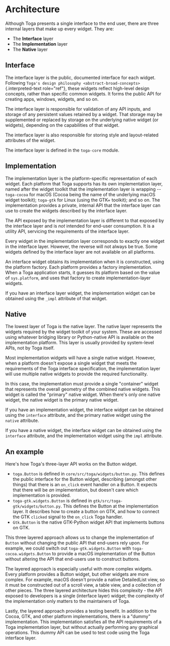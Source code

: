 # Architecture

Although Toga presents a single interface to the end user, there are
three internal layers that make up every widget. They are:

- The **Interface** layer
- The **Implementation** layer
- The **Native** layer

## Interface

The interface layer is the public, documented interface for each widget.
Following
`Toga's design philosophy <abstract-broad-concepts>`{.interpreted-text
role="ref"}, these widgets reflect high-level design concepts, rather
than specific common widgets. It forms the public API for creating apps,
windows, widgets, and so on.

The interface layer is responsible for validation of any API inputs, and
storage of any persistent values retained by a widget. That storage may
be supplemented or replaced by storage on the underlying native widget
(or widgets), depending on the capabilities of that widget.

The interface layer is also responsible for storing style and
layout-related attributes of the widget.

The interface layer is defined in the `toga-core` module.

## Implementation

The implementation layer is the platform-specific representation of each
widget. Each platform that Toga supports has its own implementation
layer, named after the widget toolkit that the implementation layer is
wrapping --`toga-cocoa` for macOS (Cocoa being the name of the
underlying macOS widget toolkit); `toga-gtk` for Linux (using the GTK+
toolkit); and so on. The implementation provides a private, internal API
that the interface layer can use to create the widgets described by the
interface layer.

The API exposed by the implementation layer is different to that exposed
by the interface layer and is *not* intended for end-user consumption.
It is a utility API, servicing the requirements of the interface layer.

Every widget in the implementation layer corresponds to exactly one
widget in the interface layer. However, the reverse will not always be
true. Some widgets defined by the interface layer are not available on
all platforms.

An interface widget obtains its implementation when it is constructed,
using the platform factory. Each platform provides a factory
implementation. When a Toga application starts, it guesses its platform
based on the value of `sys.platform`, and uses that factory to create
implementation-layer widgets.

If you have an interface layer widget, the implementation widget can be
obtained using the `_impl` attribute of that widget.

## Native

The lowest layer of Toga is the native layer. The native layer
represents the widgets required by the widget toolkit of your system.
These are accessed using whatever bridging library or Python-native API
is available on the implementation platform. This layer is usually
provided by system-level APIs, not by Toga itself.

Most implementation widgets will have a single native widget. However,
when a platform doesn't expose a single widget that meets the
requirements of the Toga interface specification, the implementation
layer will use multiple native widgets to provide the required
functionality.

In this case, the implementation must provide a single "container"
widget that represents the overall geometry of the combined native
widgets. This widget is called the "primary" native widget. When there's
only one native widget, the native widget is the primary native widget.

If you have an implementation widget, the interface widget can be
obtained using the `interface` attribute, and the primary native widget
using the `native` attribute.

If you have a native widget, the interface widget can be obtained using
the `interface` attribute, and the implementation widget using the
`impl` attribute.

## An example

Here's how Toga's three-layer API works on the Button widget.

- `toga.Button` is defined in `core/src/toga/widgets/button.py`. This
  defines the public interface for the Button widget, describing
  (amongst other things) that there is an `on_click` event handler on a
  Button. It expects that there will be *an* implementation, but doesn't
  care which implementation is provided.
- `toga-gtk.widgets.Button` is defined in
  `gtk/src/toga-gtk/widgets/button.py`. This defines the Button at the
  implementation layer. It describes how to create a button on GTK, and
  how to connect the GTK `clicked` signal to the `on_click` Toga
  handler.
- `Gtk.Button` is the native GTK-Python widget API that implements
  buttons on GTK.

This three layered approach allows us to change the implementation of
`Button` without changing the public API that end-users rely upon. For
example, we could switch out `toga-gtk.widgets.Button` with
`toga-cocoa.widgets.Button` to provide a macOS implementation of the
Button without altering the API that end-users use to construct buttons.

The layered approach is especially useful with more complex widgets.
Every platform provides a Button widget, but other widgets are more
complex. For example, macOS doesn't provide a native DetailedList view,
so it must be constructed out of a scroll view, a table view, and a
collection of other pieces. The three layered architecture hides this
complexity - the API exposed to developers is a single (interface layer)
widget; the complexity of the implementation only matters to the
maintainers of Toga.

Lastly, the layered approach provides a testing benefit. In addition to
the Cocoa, GTK, and other platform implementations, there is a "dummy"
implementation. This implementation satisfies all the API requirements
of a Toga implementation layer, but without actually performing any
graphical operations. This dummy API can be used to test code using the
Toga interface layer.
